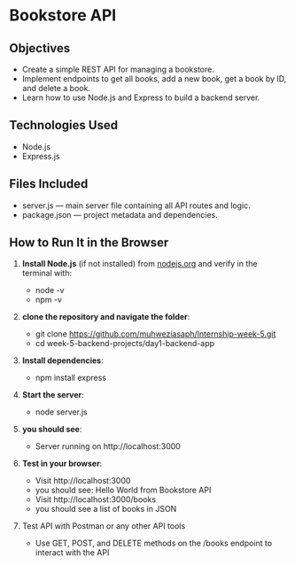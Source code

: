 # Bookstore API
## Objectives  
- Create a simple REST API for managing a bookstore.  
- Implement endpoints to get all books, add a new book, get a book by ID, and delete a book.  
- Learn how to use Node.js and Express to build a backend server.  
## Technologies Used  
- Node.js  
- Express.js  
## Files Included  
- server.js — main server file containing all API routes and logic.  
- package.json — project metadata and dependencies.  
## How to Run It in the Browser  
1. **Install Node.js** (if not installed) from [nodejs.org](https://nodejs.org) and verify in the terminal with:  
   - node -v
   - npm -v

2. **clone the repository and navigate the folder**:
   - git clone https://github.com/muhweziasaph/Internship-week-5.git
   - cd week-5-backend-projects/day1-backend-app
3. **Install dependencies**:
   - npm install express
4. **Start the server**:
   - node server.js
5. **you should see**:
   - Server running on http://localhost:3000
6. **Test in your browser**:
   - Visit http://localhost:3000
   - you should see:
Hello World from Bookstore API
   - Visit http://localhost:3000/books
   - you should see a list of books in JSON
7. Test API with  Postman or any other API tools 
   - Use GET, POST, and DELETE methods on the /books endpoint to interact with the API
